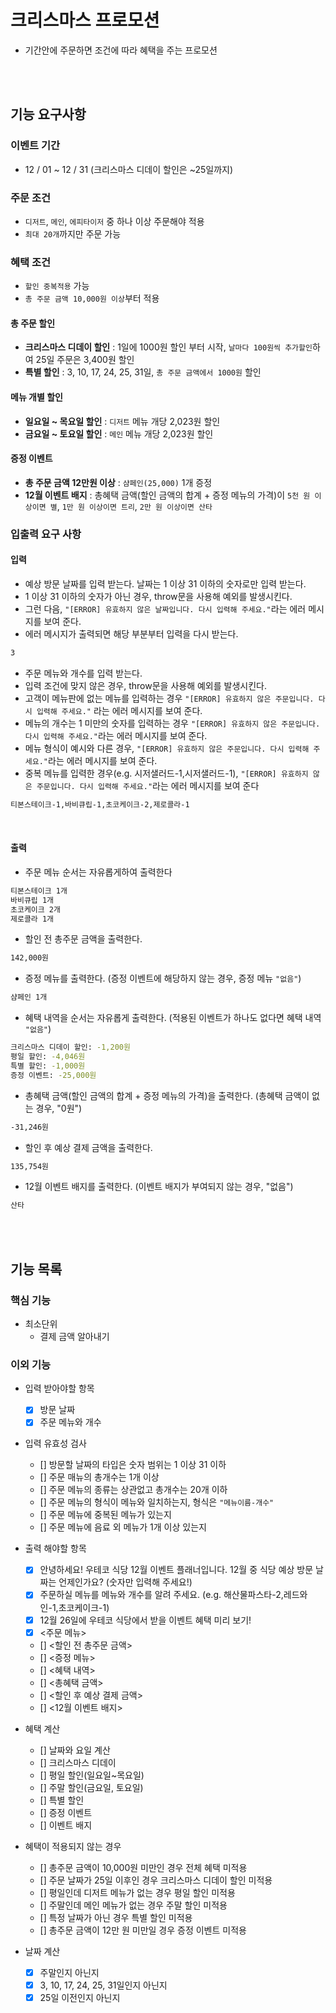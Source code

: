 # 크리스마스 프로모션

- 기간안에 주문하면 조건에 따라 혜택을 주는 프로모션

<br/><br/>

## 기능 요구사항

### 이벤트 기간

- 12 / 01 ~ 12 / 31 (크리스마스 디데이 할인은 ~25일까지)

### 주문 조건

- `디저트`, `메인`, `에피타이저` 중 하나 이상 주문해야 적용
- `최대 20개`까지만 주문 가능

### 혜택 조건

- `할인 중복적용` 가능
- `총 주문 금액 10,000원 이상`부터 적용

#### 총 주문 할인

- **크리스마스 디데이 할인** : 1일에 1000원 할인 부터 시작, `날마다 100원씩 추가할인`하여 25일 주문은 3,400원 할인
- **특별 할인** : 3, 10, 17, 24, 25, 31일, `총 주문 금액에서 1000원` 할인

#### 메뉴 개별 할인

- **일요일 ~ 목요일 할인** : `디저트` 메뉴 개당 2,023원 할인
- **금요일 ~ 토요일 할인** : `메인` 메뉴 개당 2,023원 할인

#### 증정 이벤트

- **총 주문 금액 12만원 이상** : `샴페인(25,000)` 1개 증정
- **12월 이벤트 배지** : 총혜택 금액(할인 금액의 합계 + 증정 메뉴의 가격)이 `5천 원 이상이면 별`, `1만 원 이상이면 트리`, `2만 원 이상이면 산타`

### 입출력 요구 사항

#### 입력

- 예상 방문 날짜를 입력 받는다. 날짜는 1 이상 31 이하의 숫자로만 입력 받는다.
- 1 이상 31 이하의 숫자가 아닌 경우, throw문을 사용해 예외를 발생시킨다.
- 그런 다음, `"[ERROR] 유효하지 않은 날짜입니다. 다시 입력해 주세요."`라는 에러 메시지를 보여 준다.
- 에러 메시지가 출력되면 해당 부분부터 입력을 다시 받는다.

```bash
3
```

- 주문 메뉴와 개수를 입력 받는다.
- 입력 조건에 맞지 않은 경우, throw문을 사용해 예외를 발생시킨다.
- 고객이 메뉴판에 없는 메뉴를 입력하는 경우 `"[ERROR] 유효하지 않은 주문입니다. 다시 입력해 주세요."` 라는 에러 메시지를 보여 준다.
- 메뉴의 개수는 1 미만의 숫자를 입력하는 경우 `"[ERROR] 유효하지 않은 주문입니다. 다시 입력해 주세요."`라는 에러 메시지를 보여 준다.
- 메뉴 형식이 예시와 다른 경우, `"[ERROR] 유효하지 않은 주문입니다. 다시 입력해 주세요."`라는 에러 메시지를 보여 준다.
- 중복 메뉴를 입력한 경우(e.g. 시저샐러드-1,시저샐러드-1), `"[ERROR] 유효하지 않은 주문입니다. 다시 입력해 주세요."`라는 에러 메시지를 보여 준다

```bash
티본스테이크-1,바비큐립-1,초코케이크-2,제로콜라-1
```

<br/>

#### 출력

- 주문 메뉴 순서는 자유롭게하여 출력한다

```bash
티본스테이크 1개
바비큐립 1개
초코케이크 2개
제로콜라 1개
```

- 할인 전 총주문 금액을 출력한다.

```bash
142,000원
```

- 증정 메뉴를 출력한다. (증정 이벤트에 해당하지 않는 경우, 증정 메뉴 `"없음"`)

```bash
샴페인 1개
```

- 혜택 내역을 순서는 자유롭게 출력한다. (적용된 이벤트가 하나도 없다면 혜택 내역 `"없음"`)

```bash
크리스마스 디데이 할인: -1,200원
평일 할인: -4,046원
특별 할인: -1,000원
증정 이벤트: -25,000원
```

- 총혜택 금액(할인 금액의 합계 + 증정 메뉴의 가격)을 출력한다. (총혜택 금액이 없는 경우, "0원")

```bash
-31,246원
```

- 할인 후 예상 결제 금액을 출력한다.

```bash
135,754원
```

- 12월 이벤트 배지를 출력한다. (이벤트 배지가 부여되지 않는 경우, "없음")

```bash
산타
```

<br/><br/>

## 기능 목록

### 핵심 기능

- 최소단위
  - 결제 금액 알아내기

### 이외 기능

- 입력 받아야할 항목

  - [x] 방문 날짜
  - [x] 주문 메뉴와 개수

- 입력 유효성 검사

  - [] 방문할 날짜의 타입은 숫자 범위는 1 이상 31 이하
  - [] 주문 매뉴의 총개수는 1개 이상
  - [] 주문 메뉴의 종류는 상관없고 총개수는 20개 이하
  - [] 주문 메뉴의 형식이 메뉴와 일치하는지, 형식은 `"메뉴이름-개수"`
  - [] 주문 메뉴에 중복된 메뉴가 있는지
  - [] 주문 메뉴에 음료 외 메뉴가 1개 이상 있는지

- 출력 해야할 항목

  - [x] 안녕하세요! 우테코 식당 12월 이벤트 플래너입니다. 12월 중 식당 예상 방문 날짜는 언제인가요? (숫자만 입력해 주세요!)
  - [x] 주문하실 메뉴를 메뉴와 개수를 알려 주세요. (e.g. 해산물파스타-2,레드와인-1,초코케이크-1)
  - [x] 12월 26일에 우테코 식당에서 받을 이벤트 혜택 미리 보기!
  - [x] <주문 메뉴>
  - [] <할인 전 총주문 금액>
  - [] <증정 메뉴>
  - [] <혜택 내역>
  - [] <총혜택 금액>
  - [] <할인 후 예상 결제 금액>
  - [] <12월 이벤트 배지>

- 혜택 계산

  - [] 날짜와 요일 계산
  - [] 크리스마스 디데이
  - [] 평일 할인(일요일~목요일)
  - [] 주말 할인(금요일, 토요일)
  - [] 특별 할인
  - [] 증정 이벤트
  - [] 이벤트 배지

- 혜택이 적용되지 않는 경우

  - [] 총주문 금액이 10,000원 미만인 경우 전체 혜택 미적용
  - [] 주문 날짜가 25일 이후인 경우 크리스마스 디데이 할인 미적용
  - [] 평일인데 디저트 메뉴가 없는 경우 평일 할인 미적용
  - [] 주말인데 메인 메뉴가 없는 경우 주말 할인 미적용
  - [] 특정 날짜가 아닌 경우 특별 할인 미적용
  - [] 총주문 금액이 12만 원 미만일 경우 증정 이벤트 미적용

- 날짜 계산
  - [x] 주말인지 아닌지
  - [x] 3, 10, 17, 24, 25, 31일인지 아닌지
  - [x] 25일 이전인지 아닌지
